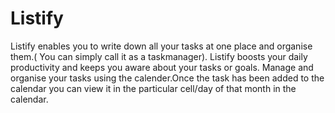 # Listify
Listify enables you to write down all your tasks at one place and organise them.( You can simply call it as a taskmanager). Listify boosts your daily productivity and keeps you aware about your tasks or goals.
Manage and organise your tasks using the calender.Once the task has been added to the calendar you can view it in the particular cell/day of that month in the calendar.
